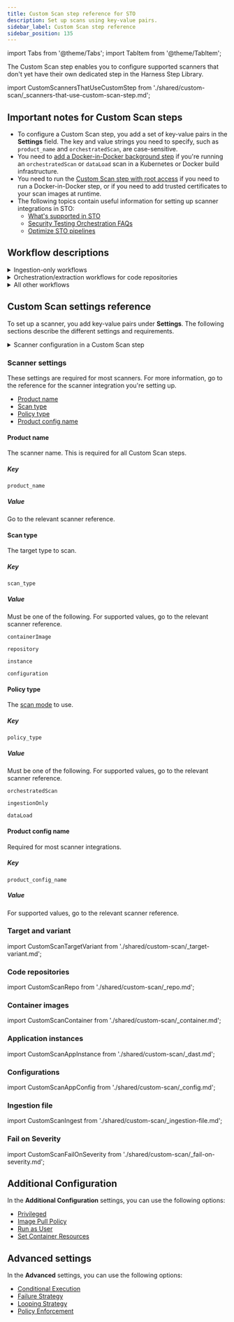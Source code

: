 ```yaml
---
title: Custom Scan step reference for STO
description: Set up scans using key-value pairs.
sidebar_label: Custom Scan step reference
sidebar_position: 135
---
```


import Tabs from '@theme/Tabs';
import TabItem from '@theme/TabItem';

The Custom Scan step enables you to configure supported scanners that don't yet have their own dedicated step in the Harness Step Library.

import CustomScannersThatUseCustomStep from './shared/custom-scan/_scanners-that-use-custom-scan-step.md';

<CustomScannersThatUseCustomStep />

## Important notes for Custom Scan steps

- To configure a Custom Scan step, you add a set of key-value pairs in the **Settings** field. The key and value strings you need to specify, such as `product_name` and `orchestratedScan`, are case-sensitive. 
- You need to [add a Docker-in-Docker background step](/docs/security-testing-orchestration/sto-techref-category/security-step-settings-reference#docker-in-docker-requirements-for-sto) if you're running an `orchestratedScan` or `dataLoad` scan in a Kubernetes or Docker build infrastructure. 
- You need to run the [Custom Scan step with root access](/docs/security-testing-orchestration/sto-techref-category/security-step-settings-reference#root-access-requirements-for-sto) if you need to run a Docker-in-Docker step, or if you need to add trusted certificates to your scan images at runtime. 
- The following topics contain useful information for setting up scanner integrations in STO:
  - [What's supported in STO](/docs/security-testing-orchestration/whats-supported)
  - [Security Testing Orchestration FAQs](/docs/faqs/security-testing-orchestration)
  - [Optimize STO pipelines](/docs/security-testing-orchestration/use-sto/set-up-sto-pipelines/optimize-sto-pipelines)

## Workflow descriptions

<details>
<summary>Ingestion-only workflows</summary>

This workflow applies to scanner integrations that support Ingestion mode only.

import CustomScanWorkflowIngest from './shared/custom-scan/_workflow-ingest-only.md';

<CustomScanWorkflowIngest />

</details>

<details>
<summary>Orchestration/extraction workflows for code repositories</summary>

This workflow applies to scanner integrations that support Ingestion mode only.

import CustomScanWorkflowRepo from './shared/custom-scan/_workflow-repo.md';

<CustomScanWorkflowRepo />

</details>

<details>
<summary>All other workflows</summary>

This workflow applies to scanner integrations that support Ingestion mode only.

import CustomScanWorkflow from './shared/custom-scan/_workflow.md';

<CustomScanWorkflow />

</details>

## Custom Scan settings reference

To set up a scanner, you add key-value pairs under **Settings**. The following sections describe the different settings and requirements.

<details>

<summary>Scanner configuration in a Custom Scan step</summary>

<Tabs>
<TabItem value="Visual" label="Visual editor" default>

<DocImage path={require('./static/custom-scan-settings-in-visual-editor.png')} width="50%" height="50%" title="Add shared path for scan results" /> 


</TabItem>
<TabItem value="YAML" label="YAML editor">

``` yaml
- step:
    type: Security
    name: custom_scan_xray
    identifier: custom_scan_xray
    spec:
      privileged: true
      settings:
        policy_type: ingestionOnly
        scan_type: containerImage
        product_name: xray
        product_config_name: default
        target_name: YOUR_REPO/YOUR_IMAGE
        target_variant: YOUR_TAG
        ingestion_file: /shared/scan_results/xray2.json
```

</TabItem>
</Tabs>

</details>


### Scanner settings

These settings are required for most scanners. For more information, go to the reference for the scanner integration you're setting up.

- [Product name](#product-name)
- [Scan type](#scan-type)
- [Policy type](#policy-type)
- [Product config name](#product-config-name)

<CustomScannersThatUseCustomStep />

#### Product name

The scanner name. This is required for all Custom Scan steps. 

##### Key
```
product_name
```

##### Value

Go to the relevant scanner reference.

#### Scan type

The target type to scan. 

##### Key
```
scan_type
```

##### Value

Must be one of the following. For supported values, go to the relevant scanner reference.

```
containerImage
```
```
repository
```
```
instance
```
```
configuration
```

#### Policy type

The [scan mode](/docs/security-testing-orchestration/use-sto/orchestrate-and-ingest/sto-workflows-overview) to use. 

##### Key
```
policy_type
```

##### Value

Must be one of the following. For supported values, go to the relevant scanner reference.

```
orchestratedScan
```
```
ingestionOnly
```
```
dataLoad
```

#### Product config name

Required for most scanner integrations. 

##### Key
```
product_config_name
```

##### Value

For supported values, go to the relevant scanner reference.


### Target and variant

import CustomScanTargetVariant from './shared/custom-scan/_target-variant.md';

<CustomScanTargetVariant />

### Code repositories 

import CustomScanRepo from './shared/custom-scan/_repo.md';

<CustomScanRepo />

### Container images 

import CustomScanContainer from './shared/custom-scan/_container.md';

<CustomScanContainer />

### Application instances 

import CustomScanAppInstance from './shared/custom-scan/_dast.md';

<CustomScanAppInstance />

### Configurations 

import CustomScanAppConfig from './shared/custom-scan/_config.md';

<CustomScanAppConfig />

### Ingestion file

import CustomScanIngest from './shared/custom-scan/_ingestion-file.md';

<CustomScanIngest />

### Fail on Severity

import CustomScanFailOnSeverity from './shared/custom-scan/_fail-on-severity.md';

<CustomScanFailOnSeverity />


## Additional Configuration

In the **Additional Configuration** settings, you can use the following options:

* [Privileged](/docs/continuous-integration/use-ci/manage-dependencies/background-step-settings#privileged)
* [Image Pull Policy](/docs/continuous-integration/use-ci/manage-dependencies/background-step-settings#image-pull-policy)
* [Run as User](/docs/continuous-integration/use-ci/manage-dependencies/background-step-settings#run-as-user)
* [Set Container Resources](/docs/continuous-integration/use-ci/manage-dependencies/background-step-settings#set-container-resources)


## Advanced settings

In the **Advanced** settings, you can use the following options:

* [Conditional Execution](/docs/platform/pipelines/step-skip-condition-settings)
* [Failure Strategy](/docs/platform/pipelines/failure-handling/define-a-failure-strategy-on-stages-and-steps)
* [Looping Strategy](/docs/platform/pipelines/looping-strategies/looping-strategies-matrix-repeat-and-parallelism)
* [Policy Enforcement](/docs/platform/governance/policy-as-code/harness-governance-overview)

